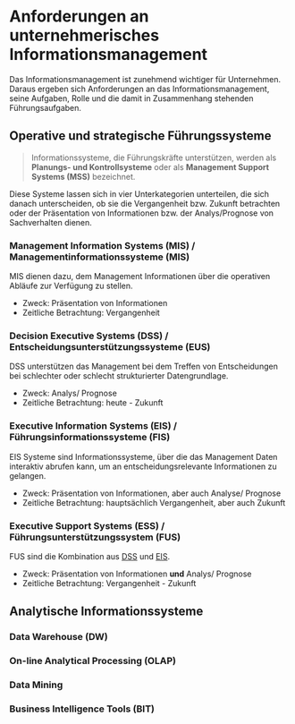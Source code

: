 # Anforderungen an unternehmerisches Informationsmanagement
Das Informationsmanagement ist zunehmend wichtiger für Unternehmen. Daraus ergeben sich Anforderungen an das Informationsmanagement, seine Aufgaben, Rolle und die damit in Zusammenhang stehenden Führungsaufgaben.

## Operative und strategische Führungssysteme
> Informationssysteme, die Führungskräfte unterstützen, werden als **Planungs- und Kontrollsysteme** oder als **Management Support Systems (MSS)** bezeichnet.



Diese Systeme lassen sich in vier Unterkategorien unterteilen, die sich danach unterscheiden, ob sie die Vergangenheit bzw. Zukunft betrachten oder der Präsentation von Informationen bzw. der Analys/Prognose von Sachverhalten dienen.

### Management Information Systems (MIS) / Managementinformationssysteme (MIS)
MIS dienen dazu, dem Management Informationen über die operativen Abläufe zur Verfügung zu stellen.

- Zweck: Präsentation von Informationen  
- Zeitliche Betrachtung: Vergangenheit

### Decision Executive Systems (DSS) / Entscheidungsunterstützungssysteme (EUS)
DSS unterstützen das Management bei dem Treffen von Entscheidungen bei schlechter oder schlecht strukturierter Datengrundlage.

- Zweck: Analys/ Prognose  
- Zeitliche Betrachtung: heute - Zukunft

### Executive Information Systems (EIS) / Führungsinformationssysteme (FIS)
EIS Systeme sind Informationssysteme, über die das Management Daten interaktiv abrufen kann, um an entscheidungsrelevante Informationen zu gelangen.

- Zweck: Präsentation von Informationen, aber auch Analyse/ Prognose
- Zeitliche Betrachtung: hauptsächlich Vergangenheit, aber auch Zukunft

### Executive Support Systems (ESS) / Führungsunterstützungssystem (FUS)
FUS sind die Kombination aus [DSS](10_Anforderungen-an-unternehmerisches-Informationsmanagement.md#decision-executive-systems-des--entscheidungsunterstützungssysteme-eus) und [EIS](10_Anforderungen-an-unternehmerisches-Informationsmanagement.md#executive-information-systems-eis--führungsinformationssysteme-fis).

- Zweck: Präsentation von Informationen **und** Analys/ Prognose
-  Zeitliche Betrachtung: Vergangenheit - Zukunft

## Analytische Informationssysteme

### Data Warehouse (DW)

### On-line Analytical Processing (OLAP)

### Data Mining

### Business Intelligence Tools (BIT)